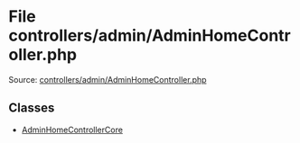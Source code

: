 File controllers/admin/AdminHomeController.php
=========

Source: [controllers/admin/AdminHomeController.php](https://github.com/PrestaShop/PrestaShop/blob/1.6.0.1/controllers/admin/AdminHomeController.php)


Classes
-------

* [AdminHomeControllerCore](class.AdminHomeControllerCore.md)

